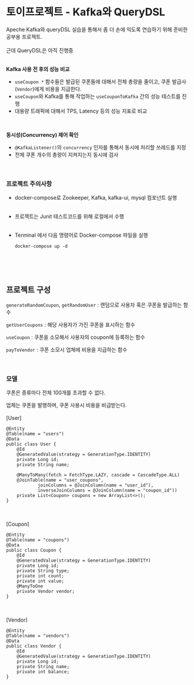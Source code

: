 # 토이프로젝트 - Kafka와 QueryDSL
Apeche Kafka와 queryDSL 실습을 통해서 좀 더 손에 익도록 연습하기 위해 준비한 공부용 프로젝트.  
</br>근데 QueryDSL은 아직 진행중
</br></br>

**Kafka 사용 전 후의 성능 비교**
- `useCoupon *` 함수들은 발급된 쿠폰들에 대해서 전체 총량을 줄이고, 쿠폰 발급사(`Vendor`)에게 비용을 지급한다.
- `useCoupon`와 Kafka를 통해 작업하는 `useCouponToKafka` 간의 성능 테스트를 진행
- 대용량 트래픽에 대해서 TPS, Latency 등의 성능 지표로 비교  
</br>

**동시성(Concurrency) 제어 확인**
- `@KafkaListener()`의 `concurrency` 인자를 통해서 동시에 처리할 쓰레드를 지정
- 전체 쿠폰 개수의 총량이 지켜지는지 동시에 검사
  </br></br></br>

### 프로젝트 주의사항
- docker-compose로 Zookeeper, Kafka, kafka-ui, mysql 컴포넌트 실행</br></br>

- 프로젝트는 Junit 테스트코드를 위해 로컬에서 수행  </br></br>
  
- Terminal 에서 다음 명령어로 Docker-compose 파일을 실행  
  ```
  docker-compose up -d
  ```
  

  </br></br></br>
  
## 프로젝트 구성

`generateRandomCoupon`, `getRandomUser` : 랜덤으로 사용자 혹은 쿠폰을 발급하는 함수

`getUserCoupons` : 해당 사용자가 가진 쿠폰을 표시하는 함수

`useCoupon` : 쿠폰을 소모해서 사용자의 coupon에 등록하는 함수

`payToVendor` : 쿠폰 소모시 업체에 비용을 지급하는 함수
</br></br></br>
### 모델

쿠폰은 종류마다 전체 100개를 초과할 수 없다.

업체는 쿠폰을 발행하며, 쿠폰 사용시 비용을 비급받는다.
</br></br>
[User]  
```
@Entity
@Table(name = "users")
@Data
public class User {
    @Id
    @GeneratedValue(strategy = GenerationType.IDENTITY)
    private Long id;
    private String name;

    @ManyToMany(fetch = FetchType.LAZY, cascade = CascadeType.ALL)
    @JoinTable(name = "user_coupons",
            joinColumns = @JoinColumn(name = "user_id"),
            inverseJoinColumns = @JoinColumn(name = "coupon_id"))
    private List<Coupon> coupons = new ArrayList<>();
}
```    
</br></br>
[Coupon]
```
@Entity
@Table(name = "coupons")
@Data
public class Coupon {
    @Id
    @GeneratedValue(strategy = GenerationType.IDENTITY)
    private Long id;
    private String type;
    private int count;
    private int value;
    @ManyToOne
    private Vendor vendor;
}
``` 
</br></br>
[Vendor]
``` 
@Entity
@Table(name = "vendors")
@Data
public class Vendor {
    @Id
    @GeneratedValue(strategy = GenerationType.IDENTITY)
    private Long id;
    private String name;
    private int balance;
}
```